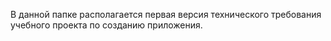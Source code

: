 В данной папке располагается первая версия технического требования учебного проекта по созданию приложения. 
